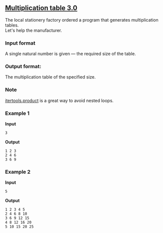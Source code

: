 ## [Multiplication table 3.0](../../../solutions/3.4/34_i.py)

The local stationery factory ordered a program that generates multiplication tables.\
Let's help the manufacturer.

### Input format

A single natural number is given — the required size of the table.

### Output format:

The multiplication table of the specified size.

### Note

[itertools.product](https://docs.python.org/3/library/itertools.html#itertools.product) is a great way to avoid nested loops.

### Example 1

__Input__
```plaintext
3
```

__Output__
```plaintext
1 2 3
2 4 6
3 6 9
```

### Example 2

__Input__
```plaintext
5
```

__Output__
```plaintext
1 2 3 4 5
2 4 6 8 10
3 6 9 12 15
4 8 12 16 20
5 10 15 20 25
```